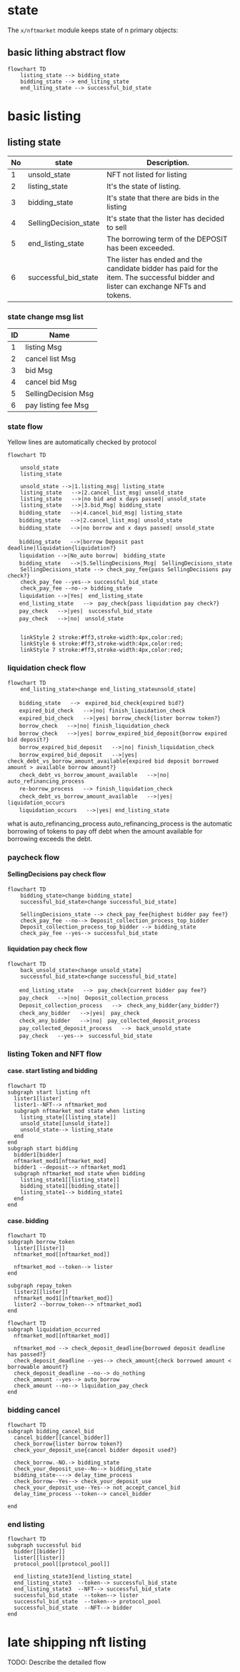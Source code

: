 # state

The `x/nftmarket` module keeps state of n primary objects:

## basic lithing abstract flow

```mermaid
flowchart TD
    listing_state --> bidding_state
    bidding_state --> end_liting_state
    end_liting_state --> successful_bid_state
```

# basic listing

## listing state

|No |state                |Description.                                                                                                                                         |
|---|---------------------|-----------------------------------------------------------------------------------------------------------------------------------------------------|
|1  |unsold_state         |NFT not listed for listing                                                                                                                           |
|2  |listing_state        |It's the state of listing.                                                                                                                           |
|3  |bidding_state        |It's state that there are bids in the listing                                                                                                        |
|4  |SellingDecision_state|It's state that the lister has decided to sell                                                                                                       |
|5  |end_listing_state    |The borrowing term of the DEPOSIT has been exceeded.                                                                                                 |
|6  |successful_bid_state |The lister has ended and the candidate bidder has paid for the item. The successful bidder and lister can exchange NFTs and tokens.                  |

### state change msg list

| ID  | Name                 |
| --- | -------------------- |
| 1   | listing Msg          |
| 2   | cancel list Msg      |
| 3   | bid Msg              |
| 4   | cancel bid Msg       |
| 5   | SellingDecision Msg  |
| 6   | pay listing fee Msg  |

### state flow
Yellow lines are automatically checked by protocol
```mermaid
flowchart TD

    unsold_state
    listing_state

    unsold_state -->|1.listing_msg| listing_state
    listing_state   -->|2.cancel_list_msg| unsold_state
    listing_state   -->|no bid and x days passed| unsold_state
    listing_state   -->|3.bid_Msg| bidding_state
　  bidding_state   -->|4.cancel_bid_msg| listing_state
　  bidding_state   -->|2.cancel_list_msg| unsold_state
　  bidding_state   -->|no borrow and x days passed| unsold_state

　  bidding_state   -->|borrow Deposit past deadline|liquidation{liquidation?}
　  liquidation -->|No_auto borrow|　bidding_state
　  bidding_state   -->|5.SellingDecisions_Msg|　SellingDecisions_state
    SellingDecisions_state --> check_pay_fee{pass SellingDecisions pay check?}
    check_pay_fee --yes--> successful_bid_state
    check_pay_fee --no--> bidding_state
　  liquidation -->|Yes|　end_listing_state
　  end_listing_state   -->　pay_check{pass liquidation pay check?}
　  pay_check   -->|yes|　successful_bid_state
　  pay_check   -->|no|　unsold_state


    linkStyle 2 stroke:#ff3,stroke-width:4px,color:red;
    linkStyle 6 stroke:#ff3,stroke-width:4px,color:red;
    linkStyle 7 stroke:#ff3,stroke-width:4px,color:red;
```
### liquidation check flow
```mermaid
flowchart TD
    end_listing_state>change end_listing_stateunsold_state]

　  bidding_state   -->　expired_bid_check{expired bid?}
　  expired_bid_check   -->|no| finish_liquidation_check
　  expired_bid_check   -->|yes| borrow_check{lister borrow token?}
　  borrow_check   -->|no| finish_liquidation_check
　  borrow_check   -->|yes| borrow_expired_bid_deposit{borrow expired bid deposit?}
　  borrow_expired_bid_deposit   -->|no| finish_liquidation_check
　  borrow_expired_bid_deposit   -->|yes| check_debt_vs_borrow_amount_available{expired bid deposit borrowed amount > available borrow amount?}
　  check_debt_vs_borrow_amount_available   -->|no| auto_refinancing_process
　  re-borrow_process   --> finish_liquidation_check
　  check_debt_vs_borrow_amount_available   -->|yes| liquidation_occurs
　  liquidation_occurs   -->|yes| end_listing_state

```
what is auto_refinancing_process
auto_refinancing_process is the automatic borrowing of tokens to pay off debt when the amount available for borrowing exceeds the debt.


### paycheck flow
#### SellingDecisions pay check flow

```mermaid
flowchart TD 
    bidding_state>change bidding_state]
    successful_bid_state>change successful_bid_state]

    SellingDecisions_state --> check_pay_fee{highest bidder pay fee?}
    check_pay_fee --no--> Deposit_collection_process_top_bidder
    Deposit_collection_process_top_bidder --> bidding_state
    check_pay_fee --yes--> successful_bid_state
```

#### liquidation pay check flow
```mermaid
flowchart TD 
    back_unsold_state>change unsold_state]
    successful_bid_state>change successful_bid_state]

　  end_listing_state   -->　pay_check{current bidder pay fee?}
　  pay_check   -->|no|　Deposit_collection_process
　  Deposit_collection_process   -->　check_any_bidder{any_bidder?}
　  check_any_bidder   -->|yes|　pay_check
　  check_any_bidder   -->|no|　pay_collected_deposit_process
　  pay_collected_deposit_process   -->　back_unsold_state
　  pay_check   --yes-->　successful_bid_state
```


### listing Token and NFT flow

#### case. start listing and bidding

```mermaid
flowchart TD
subgraph start listing nft
  lister1[lister]
  lister1--NFT--> nftmarket_mod
  subgraph nftmarket_mod state when listing
    listing_state[[listing_state]]
    unsold_state[[unsold_state]]
    unsold_state--> listing_state
  end
end
subgraph start bidding
  bidder1[bidder]
  nftmarket_mod1[nftmarket_mod]
  bidder1 --deposit--> nftmarket_mod1
  subgraph nftmarket_mod state when bidding
    listing_state1[[listing_state]]
    bidding_state1[[bidding_state]]
    listing_state1--> bidding_state1
  end
end
```

#### case. bidding

```mermaid
flowchart TD
subgraph borrow_token
  lister[[lister]]
  nftmarket_mod[[nftmarket_mod]]

  nftmarket_mod --token--> lister
end

subgraph repay_token
  lister2[[lister]]
  nftmarket_mod1[[nftmarket_mod]]
  lister2 --borrow_token--> nftmarket_mod1
end
```

```mermaid
flowchart TD
subgraph liquidation_occurred
  nftmarket_mod[[nftmarket_mod]]

  nftmarket_mod --> check_deposit_deadline{borrowed deposit deadline has passed?}
  check_deposit_deadline --yes--> check_amount{check borrowed amount < borrowable amount?}
  check_deposit_deadline --no--> do_nothing
  check_amount --yes--> auto_borrow
  check_amount --no--> liquidation_pay_check
end

```

### bidding cancel

```mermaid
flowchart TD
subgraph bidding_cancel_bid
  cancel_bidder[[cancel_bidder]]
  check_borrow{lister borrow token?}
  check_your_deposit_use{cancel bidder deposit used?}

  check_borrow.-NO.-> bidding_state
  check_your_deposit_use--No--> bidding_state
  bidding_state----> delay_time_process
  check_borrow--Yes--> check_your_deposit_use
  check_your_deposit_use--Yes--> not_accept_cancel_bid
  delay_time_process --token--> cancel_bidder

end
```

### end listing

```mermaid
flowchart TD
subgraph successful bid
  bidder[[bidder]]
  lister[[lister]]
  protocol_pool[[protocol_pool]]

  end_listing_state3[end_listing_state]
  end_listing_state3  --token--> successful_bid_state
  end_listing_state3  --NFT--> successful_bid_state
  successful_bid_state  --token--> lister
  successful_bid_state  --token--> protocol_pool
  successful_bid_state  --NFT--> bidder
end
```

# late shipping nft listing

TODO: Describe the detailed flow
